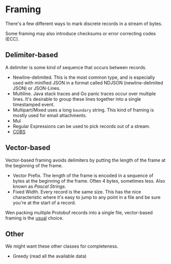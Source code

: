 # Framing

There's a few different ways to mark discrete records in a stream of bytes.

Some framing may also introduce checksums or error correcting codes (ECC).

## Delimiter-based

A delimiter is some kind of sequence that occurs between records.

- Newline-delimited. This is the most common type, and is especially used with minified JSON in a format called NDJSON (newline-delimited JSON) or JSON-Lines.
- Multiline. Java stack traces and Go panic traces occur over multiple lines. It's desirable to group these lines together into a single timestamped event.
- Multipart/Mixed uses a long `boundary` string. This kind of framing is mostly used for email attachments.
- Mul
- Regular Expressions can be used to pick records out of a stream.
- [COBS](https://en.m.wikipedia.org/wiki/Consistent_Overhead_Byte_Stuffing)

## Vector-based

Vector-based framing avoids delimiters by putting the length of the frame at the beginning of the frame.

- Vector Prefix. The length of the frame is encoded in a sequence of bytes at the beginning of the frame. Often 4 bytes, sometimes less. Also known as _Pascal Strings_.
- Fixed Width. Every record is the same size. This has the nice characteristic where it's easy to jump to any point in a file and be sure you're at the start of a record.

Wen packing multiple Protobuf records into a single file, vector-based framing is the [usual](https://seb-nyberg.medium.com/length-delimited-protobuf-streams-a39ebc4a4565) choice. 

## Other

We might want these other classes for completeness.

- Greedy (read all the available data)
